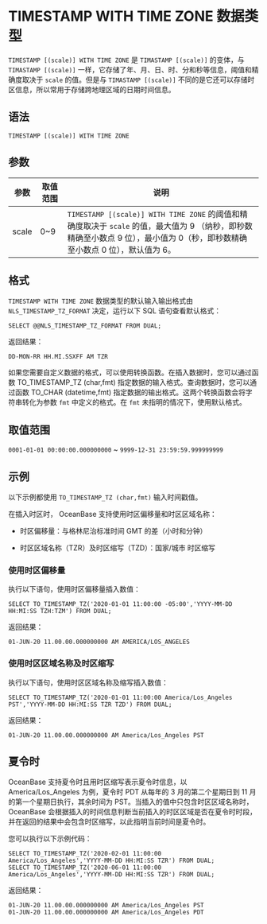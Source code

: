 TIMESTAMP WITH TIME ZONE 数据类型 
==================================================



`TIMESTAMP [(scale)] WITH TIME ZONE` 是 `TIMASTAMP [(scale)]` 的变体，与 `TIMASTAMP [(scale)]` 一样，它存储了年、月、日、时、分和秒等信息，阈值和精确度取决于 `scale` 的值。但是与 `TIMASTAMP [(scale)]` 不同的是它还可以存储时区信息，所以常用于存储跨地理区域的日期时间信息。

语法 
--------------

    TIMESTAMP [(scale)] WITH TIME ZONE



参数 
--------------



|  参数   | 取值范围 |                                                          说明                                                          |
|-------|------|----------------------------------------------------------------------------------------------------------------------|
| scale | 0\~9 | `TIMESTAMP [(scale)] WITH TIME ZONE` 的阈值和精确度取决于 `scale` 的值，最大值为 9 （纳秒，即秒数精确至小数点 9 位），最小值为 0（秒，即秒数精确至小数点 0 位），默认值为 6。 |



格式 
--------------

`TIMESTAMP WITH TIME ZONE` 数据类型的默认输入输出格式由 `NLS_TIMESTAMP_TZ_FORMAT` 决定，运行以下 SQL 语句查看默认格式：

    SELECT @@NLS_TIMESTAMP_TZ_FORMAT FROM DUAL;



返回结果：

    DD-MON-RR HH.MI.SSXFF AM TZR



如果您需要自定义数据的格式，可以使用转换函数。在插入数据时，您可以通过函数 TO_TIMESTAMP_TZ (char,fmt) 指定数据的输入格式。查询数据时，您可以通过函数 TO_CHAR (datetime,fmt) 指定数据的输出格式。这两个转换函数会将字符串转化为参数 `fmt` 中定义的格式。在 `fmt` 未指明的情况下，使用默认格式。

取值范围 
----------------

`0001-01-01 00:00:00.000000000` \~ `9999-12-31 23:59:59.999999999`

示例 
--------------

以下示例都使用 `TO_TIMESTAMP_TZ (char,fmt)` 输入时间戳值。

在插入时区时， OceanBase 支持使用时区偏移量和时区区域名称：

* 时区偏移量：与格林尼治标准时间 GMT 的差（小时和分钟）

  

* 时区区域名称（TZR）及时区缩写（TZD）：国家/城市 时区缩写

  




### 使用时区偏移量 

执行以下语句，使用时区偏移量插入数值：

    SELECT TO_TIMESTAMP_TZ('2020-01-01 11:00:00 -05:00','YYYY-MM-DD HH:MI:SS TZH:TZM') FROM DUAL;



返回结果：

    01-JUN-20 11.00.00.000000000 AM AMERICA/LOS_ANGELES



### 使用时区区域名称及时区缩写 

执行以下语句，使用时区区域名称及缩写插入数值：

    SELECT TO_TIMESTAMP_TZ('2020-01-01 11:00:00 America/Los_Angeles PST','YYYY-MM-DD HH:MI:SS TZR TZD') FROM DUAL;



返回结果：

    01-JUN-20 11.00.00.000000000 AM America/Los_Angeles PST



夏令时 
---------------

OceanBase 支持夏令时且用时区缩写表示夏令时信息，以 America/Los_Angeles 为例，夏令时 PDT 从每年的 3 月的第二个星期日到 11 月的第一个星期日执行，其余时间为 PST。当插入的值中只包含时区区域名称时，OceanBase 会根据插入的时间信息判断当前插入的时区区域是否在夏令时时段，并在返回的结果中会包含时区缩写，以此指明当前时间是夏令时。

您可以执行以下示例代码：

    SELECT TO_TIMESTAMP_TZ('2020-02-01 11:00:00 America/Los_Angeles','YYYY-MM-DD HH:MI:SS TZR') FROM DUAL;
    SELECT TO_TIMESTAMP_TZ('2020-06-01 11:00:00 America/Los_Angeles','YYYY-MM-DD HH:MI:SS TZR') FROM DUAL;



返回结果：

    01-JUN-20 11.00.00.000000000 AM America/Los_Angeles PST
    01-JUN-20 11.00.00.000000000 AM America/Los_Angeles PDT


